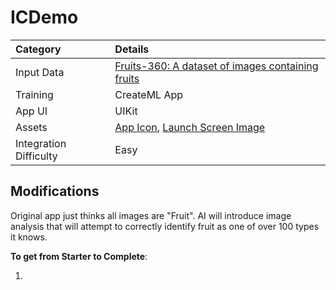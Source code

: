# ICDemo

| Category | Details |
|:---|:---|
| Input Data | [Fruits-360: A dataset of images containing fruits](https://github.com/Horea94/Fruit-Images-Dataset) |
| Training | CreateML App |
| App UI | UIKit |
| Assets | [App Icon](https://pixabay.com/photos/fruit-basket-grapes-apples-pears-1114060/), [Launch Screen Image](https://pixabay.com/photos/fruit-vegetables-market-428057/) |
| Integration Difficulty | Easy |

## Modifications

Original app just thinks all images are "Fruit". AI will introduce image analysis that will attempt to correctly identify fruit as one of over 100 types it knows.

**To get from Starter to Complete**:

1.